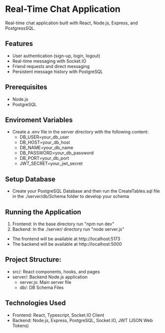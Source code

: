 # Real-Time Chat Application
Real-time chat application built with React, Node.js, Express, and PostgressSQL.

## Features
* User authentication (sign-up, login, logout)
* Real-time messaging with Socket.IO
* Friend requests and direct messaging
* Persistent message history with PostgreSQL

## Prerequisites
* Node.js
* PostgreSQL

## Enviroment Variables
* Create a .env file in the server directory with the following content:
  * DB_USER=your_db_user
  * DB_HOST=your_db_host
  * DB_NAME=your_db_name
  * DB_PASSWORD=your_db_password
  * DB_PORT=your_db_port
  * JWT_SECRET=your_jwt_secret
 
## Setup Database
* Create your PostgreSQL Database and then run the CreateTables.sql file in the ./server/db/Schema folder to develop your schema

## Running the Application
1) Frontend: In the base directory run "npm run dev"
2) Backend: In the ./server/ directory run "node server.js"
* The frontend will be available at http://localhost:5173
* The backend will be available at http://localhost:5000

## Project Structure:
* src/: React components, hooks, and pages
* server/: Backend Node.js application
  * server.js: Main server file
  * db/: DB Schema Files

## Technologies Used
* Frontend: React, Typescript, Socket.IO Client
* Backend: Node.js, Express, PostgreSQL, Socket.IO, JWT (JSON Web Tokens)
